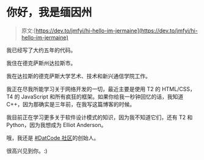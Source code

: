 # 你好，我是缅因州

> 原文:[https://dev.to/jmfyi/hi-hello-im-jermaine](https://dev.to/jmfyi/hi-hello-im-jermaine)

我已经写了大约五年的代码。

我住在德克萨斯州达拉斯市。

我在达拉斯的德克萨斯大学艺术、技术和新兴通信学院工作。

我正在尽我所能学习关于网络开发的一切，最近主要是使用 T2 的 HTML/CSS，T4 的 JavaScript 和所有疯狂的框架。如果你给我一秒钟回忆的话，我知道 C++，因为那确实是三年前，在我写这篇博客的时候。

我目前正在学习更多关于软件设计模式的知识，因为我不知道它们，还有 T2 和 Python，因为我想成为 Elliot Anderson。

哦，我还是 [#DatCode 社区](http://datcode.io)的创始人。

很高兴见到你。:)